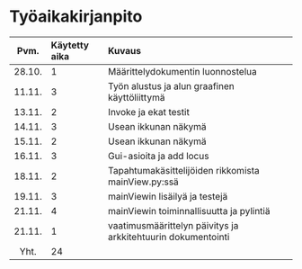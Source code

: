 # Työaikakirjanpito

| Pvm.   | Käytetty aika | Kuvaus |
| :---:  | :------------ | :----- |
| 28.10. | 1		 | Määrittelydokumentin luonnostelua |
| 11.11. | 3		 | Työn alustus ja alun graafinen käyttöliittymä |
| 13.11. | 2		 | Invoke ja ekat testit |
| 14.11. | 3		 | Usean ikkunan näkymä |
| 15.11. | 2		 | Usean ikkunan näkymä |
| 16.11. | 3		 | Gui-asioita ja add locus |
| 18.11. | 2		 | Tapahtumakäsittelijöiden rikkomista mainView.py:ssä |
| 19.11. | 3		 | mainViewin lisäilyä ja testejä |
| 21.11. | 4		 | mainViewin toiminnallisuutta ja pylintiä |
| 21.11. | 1 		 | vaatimusmäärittelyn päivitys ja arkkitehtuurin dokumentointi |
| Yht.   | 24		 |  | 
